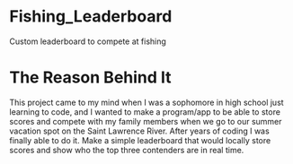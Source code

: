 # Fishing_Leaderboard
Custom leaderboard to compete at fishing
# The Reason Behind It
This project came to my mind when I was a sophomore in high school just learning to code, and I wanted to make a program/app to be able to store scores and compete with my family members when we go to our summer vacation spot on the Saint Lawrence River. After years of coding I was finally able to do it. Make a simple leaderboard that would locally store scores and show who the top three contenders are in real time.
